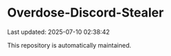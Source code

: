 # Overdose-Discord-Stealer

Last updated: 2025-07-10 02:38:42

This repository is automatically maintained.
